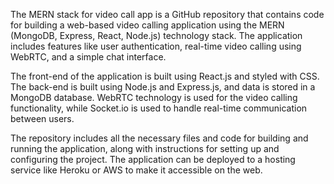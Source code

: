 The MERN stack for video call app is a GitHub repository that contains code for building a web-based video calling application using the MERN (MongoDB, Express, React, Node.js) technology stack. The application includes features like user authentication, real-time video calling using WebRTC, and a simple chat interface.

The front-end of the application is built using React.js and styled with CSS. The back-end is built using Node.js and Express.js, and data is stored in a MongoDB database. WebRTC technology is used for the video calling functionality, while Socket.io is used to handle real-time communication between users.

The repository includes all the necessary files and code for building and running the application, along with instructions for setting up and configuring the project. The application can be deployed to a hosting service like Heroku or AWS to make it accessible on the web.
